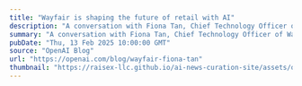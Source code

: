 ```yaml
---
title: "Wayfair is shaping the future of retail with AI"
description: "A conversation with Fiona Tan, Chief Technology Officer of Wayfair."
summary: "A conversation with Fiona Tan, Chief Technology Officer of Wayfair."
pubDate: "Thu, 13 Feb 2025 10:00:00 GMT"
source: "OpenAI Blog"
url: "https://openai.com/blog/wayfair-fiona-tan"
thumbnail: "https://raisex-llc.github.io/ai-news-curation-site/assets/openai_logo.png"
---
```


